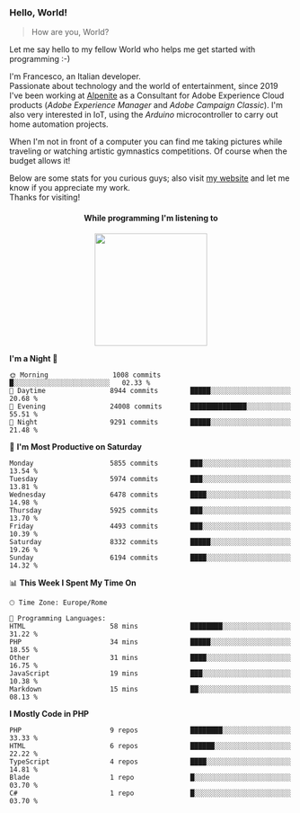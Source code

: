 ### Hello, World!

> How are you, World?

Let me say hello to my fellow World who helps me get started with programming :-)

I'm Francesco, an Italian developer.  
Passionate about technology and the world of entertainment, since 2019 I've been working at [Alpenite](https://www.alpenite.com) as a Consultant for Adobe Experience Cloud products (*Adobe Experience Manager* and *Adobe Campaign Classic*). I'm also very interested in IoT, using the *Arduino* microcontroller to carry out home automation projects.

When I'm not in front of a computer you can find me taking pictures while traveling or watching artistic gymnastics competitions. Of course when the budget allows it!

Below are some stats for you curious guys; also visit [my website](https://www.francescorega.eu) and let me know if you appreciate my work.  
Thanks for visiting!

<div align="center">
  <h4>While programming I'm listening to</h4>
  <a href="https://apps.francescorega.eu/now-playing/11147232609" target="_blank"><img src="https://apps.francescorega.eu/now-playing/11147232609" width="200"></a>
</div>

<!--START_SECTION:waka-->
**I'm a Night 🦉** 

```text
🌞 Morning                1008 commits        █░░░░░░░░░░░░░░░░░░░░░░░░   02.33 % 
🌆 Daytime                8944 commits        █████░░░░░░░░░░░░░░░░░░░░   20.68 % 
🌃 Evening                24008 commits       ██████████████░░░░░░░░░░░   55.51 % 
🌙 Night                  9291 commits        █████░░░░░░░░░░░░░░░░░░░░   21.48 % 
```
📅 **I'm Most Productive on Saturday** 

```text
Monday                   5855 commits        ███░░░░░░░░░░░░░░░░░░░░░░   13.54 % 
Tuesday                  5974 commits        ███░░░░░░░░░░░░░░░░░░░░░░   13.81 % 
Wednesday                6478 commits        ████░░░░░░░░░░░░░░░░░░░░░   14.98 % 
Thursday                 5925 commits        ███░░░░░░░░░░░░░░░░░░░░░░   13.70 % 
Friday                   4493 commits        ███░░░░░░░░░░░░░░░░░░░░░░   10.39 % 
Saturday                 8332 commits        █████░░░░░░░░░░░░░░░░░░░░   19.26 % 
Sunday                   6194 commits        ████░░░░░░░░░░░░░░░░░░░░░   14.32 % 
```


📊 **This Week I Spent My Time On** 

```text
🕑︎ Time Zone: Europe/Rome

💬 Programming Languages: 
HTML                     58 mins             ████████░░░░░░░░░░░░░░░░░   31.22 % 
PHP                      34 mins             █████░░░░░░░░░░░░░░░░░░░░   18.55 % 
Other                    31 mins             ████░░░░░░░░░░░░░░░░░░░░░   16.75 % 
JavaScript               19 mins             ███░░░░░░░░░░░░░░░░░░░░░░   10.38 % 
Markdown                 15 mins             ██░░░░░░░░░░░░░░░░░░░░░░░   08.13 % 
```

**I Mostly Code in PHP** 

```text
PHP                      9 repos             ████████░░░░░░░░░░░░░░░░░   33.33 % 
HTML                     6 repos             ██████░░░░░░░░░░░░░░░░░░░   22.22 % 
TypeScript               4 repos             ████░░░░░░░░░░░░░░░░░░░░░   14.81 % 
Blade                    1 repo              █░░░░░░░░░░░░░░░░░░░░░░░░   03.70 % 
C#                       1 repo              █░░░░░░░░░░░░░░░░░░░░░░░░   03.70 % 
```




<!--END_SECTION:waka-->

